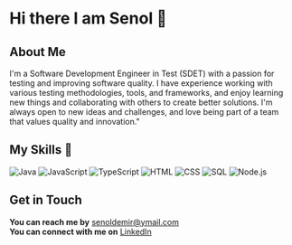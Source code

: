 # Hi there I am Senol 👋

## About Me
I'm a Software Development Engineer in Test (SDET) with a passion for testing and improving software quality. I have experience working with various testing methodologies, tools, and frameworks, and enjoy learning new things and collaborating with others to create better solutions. I'm always open to new ideas and challenges, and love being part of a team that values quality and innovation."

<!--
**SenolDemir/SenolDemir** is a ✨ _special_ ✨ repository because its `README.md` (this file) appears on your GitHub profile.

Here are some ideas to get you started:

- 🔭 I’m currently working on ...
- 🌱 I’m currently learning ...
- 👯 I’m looking to collaborate on ...
- 🤔 I’m looking for help with ...
- 💬 Ask me about ...
- 📫 How to reach me: ...
- 😄 Pronouns: ...
- ⚡ Fun fact: ...
-->

## My Skills 🧠

![Java](https://img.shields.io/badge/Java-red?style=flat-square&logo=java&logoColor=white)
![JavaScript](https://img.shields.io/badge/-JavaScript-F7DF1E?style=flat-square&logo=javascript&logoColor=black)
![TypeScript](https://img.shields.io/badge/TypeScript-3178C6?style=flat-square&logo=typescript&logoColor=white)
![HTML](https://img.shields.io/badge/-HTML-E34F26?style=flat-square&logo=html5&logoColor=white)
![CSS](https://img.shields.io/badge/-CSS-1572B6?style=flat-square&logo=css3&logoColor=white)
![SQL](https://img.shields.io/badge/SQL-4479A1?style=flat-square&logo=database&logoColor=white)
![Node.js](https://img.shields.io/badge/-Node.js-339933?style=flat-square&logo=node.js&logoColor=white)

## Get in Touch

**You can reach me by**   [senoldemir@ymail.com](mailto:senoldemir@ymail.com)   
**You can connect with me on** [LinkedIn](https://www.linkedin.com/in/senoldemir)
 





